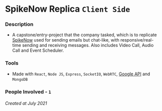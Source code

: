 # SpikeNow Replica `Client Side`
### Description
- A capstone/entry-project that the company tasked, which is to replicate [SpikeNow](https://www.spikenow.com/) used for sending emails but chat-like, with responsive/real-time sending and receiving messages. Also includes Video Call, Audio Call and Event Scheduler.
### Tools
- Made with `React`, `Node JS`, `Express`, `SocketIO`, `WebRTC`, [Google API](https://www.npmjs.com/package/googleapis) and `MongoDB`
### People Involved - `1`
###### Created at July 2021
